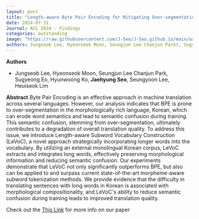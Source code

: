 ```yaml
---
layout: post
title: "Length-aware Byte Pair Encoding for Mitigating Over-segmentation in Korean Machine Translation"
date: 2024-07-31
Journal: ACL 2024 - Findings
categories: outstanding
image: "https://raw.githubusercontent.com/J-Seo/J-Seo.github.io/main/assets/img/acl2024.png"
authors: Jungseob Lee, Hyeonseok Moon, Seungjun Lee Chanjun Park†, Sugyeong Eo, Hyunwoong Ko, Jaehyung Seo, Seungyoon Lee, Heuiseok Lim†
---
```

**Authors**
- Jungseob Lee, Hyeonseok Moon, Seungjun Lee Chanjun Park, Sugyeong Eo, Hyunwoong Ko, **Jaehyung Seo**, Seungyoon Lee, Heuiseok Lim

**Abstract**
Byte Pair Encoding is an effective approach in machine translation across several languages. 
However, our analysis indicates that BPE is prone to over-segmentation in the morphologically rich language, Korean, which can erode word semantics and lead to semantic confusion during training. 
This semantic confusion, stemming from over-segmentation, ultimately contributes to a degradation of overall translation quality. 
To address this issue, we introduce Length-aware Subword Vocabulary Construction (LeVoC), a novel approach strategically incorporating longer words into the vocabulary. 
By utilizing an external monolingual Korean corpus, LeVoC extracts and integrates long words, effectively preserving morphological information and reducing semantic confusion. 
Our experiments demonstrate that LeVoC not only significantly outperforms BPE, but also can be applied to and surpass current state-of-the-art morpheme-aware subword tokenization methods. 
We provide evidence that the difficulty in translating sentences with long words in Korean is associated with morphological compositionality, 
and LeVoC's ability to reduce semantic confusion during training leads to improved translation quality.

Check out the [This Link][DOI] for more info on our paper

[DOI]: https://aclanthology.org/2024.findings-acl.135/

